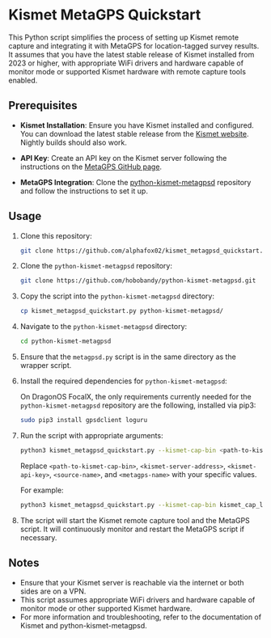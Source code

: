 # Kismet MetaGPS Quickstart

This Python script simplifies the process of setting up Kismet remote capture and integrating it with MetaGPS for location-tagged survey results. It assumes that you have the latest stable release of Kismet installed from 2023 or higher, with appropriate WiFi drivers and hardware capable of monitor mode or supported Kismet hardware with remote capture tools enabled.

## Prerequisites

- **Kismet Installation**: Ensure you have Kismet installed and configured. You can download the latest stable release from the [Kismet website](https://www.kismetwireless.net/downloads/). Nightly builds should also work.
  
- **API Key**: Create an API key on the Kismet server following the instructions on the [MetaGPS GitHub page](https://github.com/hobobandy/python-kismet-metagpsd).

- **MetaGPS Integration**: Clone the [python-kismet-metagpsd](https://github.com/hobobandy/python-kismet-metagpsd) repository and follow the instructions to set it up.

## Usage

1. Clone this repository:

    ```bash
    git clone https://github.com/alphafox02/kismet_metagpsd_quickstart.git
    ```

2. Clone the `python-kismet-metagpsd` repository:

    ```bash
    git clone https://github.com/hobobandy/python-kismet-metagpsd.git
    ```

3. Copy the script into the `python-kismet-metagpsd` directory:

    ```bash
    cp kismet_metagpsd_quickstart.py python-kismet-metagpsd/
    ```

4. Navigate to the `python-kismet-metagpsd` directory:

    ```bash
    cd python-kismet-metagpsd
    ```

5. Ensure that the `metagpsd.py` script is in the same directory as the wrapper script.

6. Install the required dependencies for `python-kismet-metagpsd`:

    On DragonOS FocalX, the only requirements currently needed for the `python-kismet-metagpsd` repository are the following, installed via pip3:

    ```bash
    sudo pip3 install gpsdclient loguru
    ```

7. Run the script with appropriate arguments:

    ```bash
    python3 kismet_metagpsd_quickstart.py --kismet-cap-bin <path-to-kismet-cap-bin> --kismet-host <kismet-server-address> --kismet-apikey <kismet-api-key> --source-name <source-name> --metagps-name <metagps-name> --use-ssl
    ```

    Replace `<path-to-kismet-cap-bin>`, `<kismet-server-address>`, `<kismet-api-key>`, `<source-name>`, and `<metagps-name>` with your specific values.

    For example:

    ```bash
    python3 kismet_metagpsd_quickstart.py --kismet-cap-bin kismet_cap_linux_wifi --kismet-host 10.185.1.147:2501 --kismet-apikey 156AD3F90791C3960058E53BD7FF80CE --source-name wlp1s0 --metagps-name remote0
    ```

8. The script will start the Kismet remote capture tool and the MetaGPS script. It will continuously monitor and restart the MetaGPS script if necessary.

## Notes

- Ensure that your Kismet server is reachable via the internet or both sides are on a VPN.
- This script assumes appropriate WiFi drivers and hardware capable of monitor mode or other supported Kismet hardware.
- For more information and troubleshooting, refer to the documentation of Kismet and python-kismet-metagpsd.

